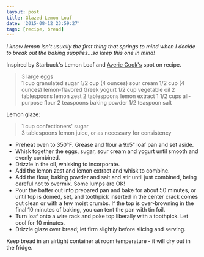 ```yaml
---
layout: post
title: Glazed Lemon Loaf
date: '2015-08-12 23:59:27'
tags: [recipe, bread]
---
```


*I know lemon isn't usually the first thing that springs to mind when I decide to break out the baking supplies...so keep this one in mind!*

Inspired by Starbuck's Lemon Loaf and [Averie Cook's](http://www.averiecooks.com/2015/01/best-lemon-loaf-better-starbucks-copycat.html) spot on recipe.

> 3 large eggs  
1 cup granulated sugar
1/2 cup (4 ounces) sour cream 
1/2 cup (4 ounces) lemon-flavored Greek yogurt
1/2 cup vegetable oil
2 tablespoons lemon zest
2 tablespoons lemon extract
1 1/2 cups all-purpose flour
2 teaspoons baking powder
1/2 teaspoon salt

Lemon glaze:

> 1 cup confectioners' sugar  
3 tablespoons lemon juice, or as necessary for consistency

* Preheat oven to 350°F. Grease and flour a 9x5" loaf pan and set aside.
* Whisk together the eggs, sugar, sour cream and yogurt until smooth and evenly combined.
* Drizzle in the oil, whisking to incorporate.
* Add the lemon zest and lemon extract and whisk to combine. 
* Add the flour, baking powder and salt and stir until just combined, being careful not to overmix. Some lumps are OK!
* Pour the batter out into prepared pan and bake for about 50 minutes, or until top is domed, set, and toothpick inserted in the center crack comes out clean or with a few moist crumbs. If the top is over-browning in the final 10 minutes of baking, you can tent the pan with tin foil.
* Turn loaf onto a wire rack and poke top liberally with a toothpick. Let cool for 10 minutes.
* Drizzle glaze over bread; let firm slightly before slicing and serving. 

Keep bread in an airtight container at room temperature - it will dry out in the fridge.